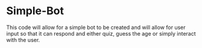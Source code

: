 # Simple-Bot
This code will allow for a simple bot to be created and will allow for user input so that it can respond and either quiz, guess the age or simply interact with the user.
